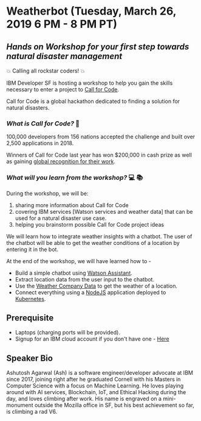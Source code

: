 # Weatherbot (Tuesday, March 26, 2019 6 PM - 8 PM PT)

## _Hands on Workshop for your first step towards natural disaster management_

:boom: Calling all rockstar coders! :boom:

IBM Developer SF is hosting a workshop to help you gain the skills necessary to enter a project to [Call for Code](https://callforcode.org/).

Call for Code is a global hackathon dedicated to finding a solution for natural disasters. 

### _What is Call for Code?_ :thought_balloon:

100,000 developers from 156 nations accepted the challenge and built over 2,500 applications in 2018.

Winners of Call for Code last year has won $200,000 in cash prize as well as gaining [global recognition for their work](https://youtu.be/ZXkGAokhGl8).

### _What will you learn from the workshop?_ :computer: :books:

During the workshop, we will be:
1. sharing more information about Call for Code
2. covering IBM services [Watson services and weather data] that can be used for a natural disaster use case. 
3. helping you brainstorm possible Call for Code project ideas

We will learn how to integrate weather insights with a chatbot. The user of the chatbot will be able to get the weather conditions of a location by entering it in the bot.

At the end of the workshop, we will have learned how to -

* Build a simple chatbot using [Watson Assistant](https://cloud.ibm.com/catalog/services/watson-assistant).
* Extract location data from the user input to the chatbot.
* Use the [Weather Company Data](https://cloud.ibm.com/catalog/services/weather-company-data) to get the weather of a location.
* Connect everything using a [NodeJS](https://nodejs.org/en/) application deployed to [Kubernetes](https://cloud.ibm.com/containers-kubernetes/catalog/cluster).

## Prerequisite

* Laptops (charging ports will be provided).
* Signup for an IBM cloud account if you don't have one - [Here](http://ibm.biz/weatherbots_IBMDeveloperSF)

## Speaker Bio

Ashutosh Agarwal (Ash) is a software engineer/developer advocate at IBM since 2017, joining right after he graduated Cornell with his Masters in Computer Science with a focus on Machine Learning. He loves playing around with AI services, Blockchain, IoT, and Ethical Hacking during the day, and loves climbing after work. His name is engraved on a mini-monument outside the Mozilla office in SF, but his best achievement so far, is climbing a rad V6.
